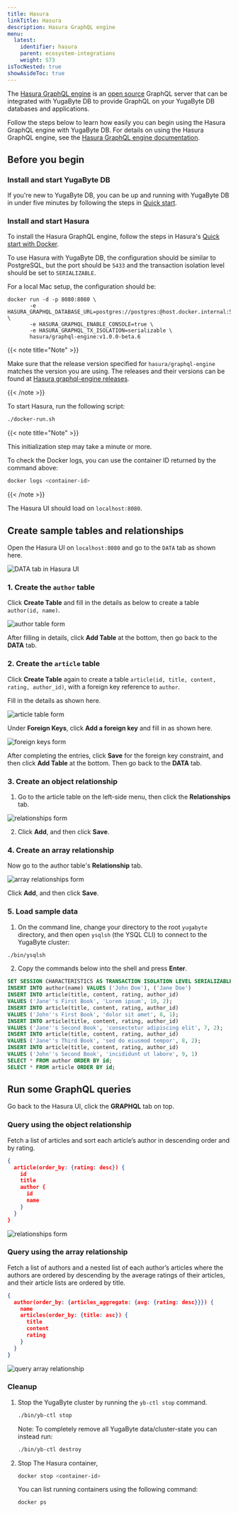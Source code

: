 ```yaml
---
title: Hasura
linkTitle: Hasura
description: Hasura GraphQL engine
menu:
  latest:
    identifier: hasura
    parent: ecosystem-integrations
    weight: 573
isTocNested: true
showAsideToc: true
---
```


The [Hasura GraphQL engine](https://hasura.io) is an [open source](https://github.com/hasura/graphql-engine) GraphQL server that can be integrated with YugaByte DB to provide GraphQL on your YugaByte DB databases and applications.

Follow the steps below to learn how easily you can begin using the Hasura GraphQL engine with YugaByte DB. For details on using the Hasura GraphQL engine, see the [Hasura GraphQL engine documentation](https://docs.hasura.io).

## Before you begin

### Install and start YugaByte DB

If you're new to YugaByte DB, you can be up and running with YugaByte DB in under five minutes by following the steps in [Quick start](https://docs.yugabyte.com/latest/quick-start/).

### Install and start Hasura

To install the Hasura GraphQL engine, follow the steps in Hasura's [Quick start with Docker](https://docs.hasura.io/1.0/graphql/manual/getting-started/docker-simple.html).

To use Hasura with YugaByte DB, the configuration should be similar to PostgreSQL, but the port should be `5433` and the transaction isolation level should be set to `SERIALIZABLE`. 

For a local Mac setup, the configuration should be:

```
docker run -d -p 8080:8080 \
       -e HASURA_GRAPHQL_DATABASE_URL=postgres://postgres:@host.docker.internal:5433/postgres \
       -e HASURA_GRAPHQL_ENABLE_CONSOLE=true \
       -e HASURA_GRAPHQL_TX_ISOLATION=serializable \
       hasura/graphql-engine:v1.0.0-beta.6
```

{{< note title="Note" >}}

Make sure that the release version specified for `hasura/graphql-engine` matches the version you are using. The releases and their versions can be found at [Hasura graphql-engine releases](https://github.com/hasura/graphql-engine/releases).

{{< /note >}}

To start Hasura, run the following script:

```bash
./docker-run.sh
```

{{< note title="Note" >}}

This initialization step may take a minute or more.

To check the Docker logs, you can use the container ID returned by the command above:

```bash
docker logs <container-id>
```

{{< /note >}}

The Hasura UI should load on `localhost:8080`.

## Create sample tables and relationships

 Open the Hasura UI on `localhost:8080` and go to the `DATA` tab as shown here.

![DATA tab in Hasura UI](/images/develop/ecosystem-integrations/hasura/data-tab.png)

### 1. Create the `author` table

Click **Create Table** and fill in the details as below to create a table `author(id, name)`.

![author table form](/images/develop/ecosystem-integrations/hasura/author-table.png)

After filling in details, click **Add Table** at the bottom, then go back to the **DATA** tab.

### 2. Create the `article` table

Click **Create Table** again to create a table `article(id, title, content, rating, author_id)`, with a foreign key reference to `author`.

Fill in the details as shown here.

![article table form](/images/develop/ecosystem-integrations/hasura/article-table.png)

Under **Foreign Keys**, click **Add a foreign key** and fill in as shown here.

![foreign keys form](/images/develop/ecosystem-integrations/hasura/foreign-keys.png)

After completing the entries, click **Save** for the foreign key constraint, and then click **Add Table** at the bottom. Then go back to the **DATA** tab.

### 3. Create an object relationship

1. Go to the article table on the left-side menu, then click the **Relationships** tab.

![relationships form](/images/develop/ecosystem-integrations/hasura/relationships.png)

2. Click **Add**, and then click **Save**.

### 4. Create an array relationship

Now go to the author table's **Relationship** tab.

![array relationships form](/images/develop/ecosystem-integrations/hasura/relationship-array.png)

Click **Add**, and then click **Save**.

### 5. Load sample data

1. On the command line, change your directory to the root `yugabyte` directory, and then open `ysqlsh` (the YSQL CLI) to connect to the YugaByte cluster:

```bash
./bin/ysqlsh
```

2. Copy the commands below into the shell and press **Enter**.

```sql
SET SESSION CHARACTERISTICS AS TRANSACTION ISOLATION LEVEL SERIALIZABLE
INSERT INTO author(name) VALUES ('John Doe'), ('Jane Doe')
INSERT INTO article(title, content, rating, author_id) 
VALUES ('Jane''s First Book', 'Lorem ipsum', 10, 2);
INSERT INTO article(title, content, rating, author_id) 
VALUES ('John''s First Book', 'dolor sit amet', 8, 1);
INSERT INTO article(title, content, rating, author_id) 
VALUES ('Jane''s Second Book', 'consectetur adipiscing elit', 7, 2);
INSERT INTO article(title, content, rating, author_id) 
VALUES ('Jane''s Third Book', 'sed do eiusmod tempor', 8, 2);
INSERT INTO article(title, content, rating, author_id) 
VALUES ('John''s Second Book', 'incididunt ut labore', 9, 1)
SELECT * FROM author ORDER BY id;
SELECT * FROM article ORDER BY id;
```

## Run some GraphQL queries

Go back to the Hasura UI, click the **GRAPHQL** tab on top.

### Query using the object relationship

Fetch a list of articles and sort each article’s author in descending order and by rating.

```json
{
  article(order_by: {rating: desc}) {
    id
    title
    author {
      id
      name
    }
  }
}
```

![relationships form](/images/develop/ecosystem-integrations/hasura/query-relationship-object.png)

### Query using the array relationship

Fetch a list of authors and a nested list of each author’s articles where the authors are ordered by descending by the average ratings of their articles, and their article lists are ordered by title.

 ```json
 {
   author(order_by: {articles_aggregate: {avg: {rating: desc}}}) {
     name
     articles(order_by: {title: asc}) {
       title
       content
       rating
     }
   }
 }
 ```

![query array relationship](/images/develop/ecosystem-integrations/hasura/query-relationship-array.png)

### Cleanup

1. Stop the YugaByte cluster by running the `yb-ctl stop` command.

    ```bash
    ./bin/yb-ctl stop
    ```

    Note: To completely remove all YugaByte data/cluster-state you can instead run:

    ```bash
    ./bin/yb-ctl destroy
    ```

2. Stop The Hasura container,

    ```bash
    docker stop <container-id>
    ```

    You can list running containers using the following command:

    ```bash
    docker ps
    ```
